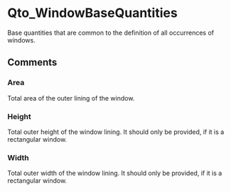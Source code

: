 # Qto_WindowBaseQuantities

Base quantities that are common to the definition of all occurrences of windows.<!-- end of definition -->


## Comments

### Area

Total area of the outer lining of the window.

### Height

Total outer height of the window lining. It should only be provided, if it is a rectangular window.

### Width

Total outer width of the window lining. It should only be provided, if it is a rectangular window.

